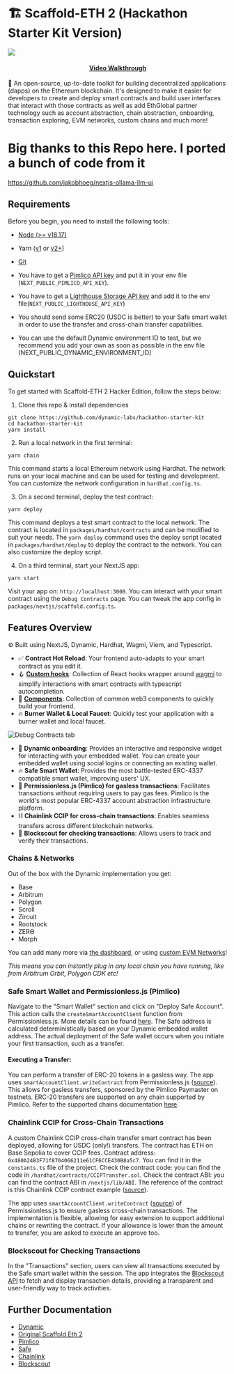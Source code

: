 #  🏗 Scaffold-ETH 2 (Hackathon Starter Kit Version)

![](./banner.png)

<h4 align="center">
  <a href="https://www.youtube.com/watch?v=dkONR9dJD2g">Video Walkthrough</a>
</h4>

🧪 An open-source, up-to-date toolkit for building decentralized applications (dapps) on the Ethereum blockchain. It's designed to make it easier for developers to create and deploy smart contracts and build user interfaces that interact with those contracts as well as add EthGlobal partner technology such as account abstraction, chain abstraction, onboarding, transaction exploring, EVM networks, custom chains and much more!




# Big thanks to this Repo here. I ported a bunch of code from it
https://github.com/jakobhoeg/nextjs-ollama-llm-ui

## Requirements

Before you begin, you need to install the following tools:

- [Node (>= v18.17)](https://nodejs.org/en/download/)
- Yarn ([v1](https://classic.yarnpkg.com/en/docs/install/) or [v2+](https://yarnpkg.com/getting-started/install))
- [Git](https://git-scm.com/downloads)

- You have to get a [Pimlico API key](https://dashboard.pimlico.io/sign-in) and put it in your env file (`NEXT_PUBLIC_PIMLICO_API_KEY`).
- You have to get a [Lighthouse Storage API key](https://docs.lighthouse.storage/lighthouse-1/how-to/create-an-api-key) and add it to the env file(`NEXT_PUBLIC_LIGHTHOUSE_API_KEY`)

- You should send some ERC20 (USDC is better) to your Safe smart wallet in order to use the transfer and cross-chain transfer capabilities.

- You can use the default Dynamic environment ID to test, but we recommend you add your own as soon as possible in the env file (NEXT_PUBLIC_DYNAMIC_ENVIRONMENT_ID)

## Quickstart

To get started with Scaffold-ETH 2 Hacker Edition, follow the steps below:

1. Clone this repo & install dependencies

```
git clone https://github.com/dynamic-labs/hackathon-starter-kit
cd hackathon-starter-kit
yarn install
```

2. Run a local network in the first terminal:

```
yarn chain
```

This command starts a local Ethereum network using Hardhat. The network runs on your local machine and can be used for testing and development. You can customize the network configuration in `hardhat.config.ts`.

3. On a second terminal, deploy the test contract:

```
yarn deploy
```

This command deploys a test smart contract to the local network. The contract is located in `packages/hardhat/contracts` and can be modified to suit your needs. The `yarn deploy` command uses the deploy script located in `packages/hardhat/deploy` to deploy the contract to the network. You can also customize the deploy script.

4. On a third terminal, start your NextJS app:

```
yarn start
```

Visit your app on: `http://localhost:3000`. You can interact with your smart contract using the `Debug Contracts` page. You can tweak the app config in `packages/nextjs/scaffold.config.ts`.


## Features Overview

⚙️ Built using NextJS, Dynamic, Hardhat, Wagmi, Viem, and Typescript.

- ✅ **Contract Hot Reload**: Your frontend auto-adapts to your smart contract as you edit it.
- 🪝 **[Custom hooks](https://docs.scaffoldeth.io/hooks/)**: Collection of React hooks wrapper around [wagmi](https://wagmi.sh/) to simplify interactions with smart contracts with typescript autocompletion.
- 🧱 [**Components**](https://docs.scaffoldeth.io/components/): Collection of common web3 components to quickly build your frontend.
- 🔥 **Burner Wallet & Local Faucet**: Quickly test your application with a burner wallet and local faucet.

![Debug Contracts tab](https://github.com/scaffold-eth/scaffold-eth-2/assets/55535804/b237af0c-5027-4849-a5c1-2e31495cccb1)

- 🤝 **Dynamic onboarding**: Provides an interactive and responsive widget for interacting with your embedded wallet. You can create your embedded wallet using social logins or connecting an existing wallet.
- 🔥 **Safe Smart Wallet**: Provides the most battle-tested ERC-4337 compatible smart wallet, improving users' UX.
- 📱 **Permissionless.js (Pimlico) for gasless transactions**: Facilitates transactions without requiring users to pay gas fees. Pimlico is the world's most popular ERC-4337 account abstraction infrastructure platform.
- ⛓ **Chainlink CCIP for cross-chain transactions**: Enables seamless transfers across different blockchain networks.
- 🔗 **Blockscout for checking transactions**: Allows users to track and verify their transactions.

### Chains & Networks
Out of the box with the Dynamic implementation you get:

- Base
- Arbitrum
- Polygon
- Scroll
- Zircuit
- Rootstock
- ZERϴ
- Morph

You can add many more via [the dashboard](https://app.dynamic.xyz/dashboard/chains-and-networks), or using [custom EVM Networks](https://docs.dynamic.xyz/chains/evmNetwork)!

*This means you can instantly plug in any local chain you have running, like from Arbitrum Orbit, Polygon CDK etc!*

### Safe Smart Wallet and Permissionless.js (Pimlico)

Navigate to the "Smart Wallet" section and click on "Deploy Safe Account".
This action calls the `createSmartAccountClient` function from Permissionless.js. More details can be found [here](https://docs.pimlico.io/permissionless/how-to/signers/privy#create-the-smartaccountclient).
The Safe address is calculated deterministically based on your Dynamic embedded wallet address.
The actual deployment of the Safe wallet occurs when you initiate your first transaction, such as a transfer.

#### Executing a Transfer:
You can perform a transfer of ERC-20 tokens in a gasless way. The app uses `smartAccountClient.writeContract` from Permissionless.js ([source](https://docs.pimlico.io/permissionless/reference/smart-account-actions/writeContract)). This allows for gasless transfers, sponsored by the Pimlico Paymaster on testnets.
ERC-20 transfers are supported on any chain supported by Pimlico. Refer to the supported chains documentation [here](https://docs.pimlico.io/infra/bundler/bundler-errors/chain-not-supported#adding-new-chains).

### Chainlink CCIP for Cross-Chain Transactions

A custom Chainlink CCIP cross-chain transfer smart contract has been deployed, allowing for USDC (only!) transfers.
The contract has ETH on Base Sepolia to cover CCIP fees.
Contract address: `0x480A24B3F71f8704066211e61CF6CCE430B8a5c7`. You can find it in the `constants.ts` file of the project.
Check the contract code: you can find the code in `/hardhat/contracts/CCIPTransfer.sol`.
Check the contract ABI: you can find the contract ABI in `/nextjs/lib/ABI`.
The reference of the contract is this Chainlink CCIP contract example ([source](https://docs.chain.link/ccip/tutorials/cross-chain-tokens)).

The app uses `smartAccountClient.writeContract` ([source](https://docs.pimlico.io/permissionless/reference/smart-account-actions/writeContract)) of Permissionless.js to ensure gasless cross-chain transactions.
The implementation is flexible, allowing for easy extension to support additional chains or rewriting the contract.
If your allowance is lower than the amount to transfer, you are asked to execute an approve too.

### Blockscout for Checking Transactions

In the "Transactions" section, users can view all transactions executed by the Safe smart wallet within the session. The app integrates the [Blockscout API](https://docs.blockscout.com/for-users/api) to fetch and display transaction details, providing a transparent and user-friendly way to track activities.


## Further Documentation
- [Dynamic](https://docs.dynamic.xyz/)
- [Original Scaffold Eth 2](https://scaffold-eth-2-docs.vercel.app/)
- [Pimlico](https://docs.pimlico.io/)
- [Safe](https://docs.safe.global/)
- [Chainlink](https://docs.chain.link/)
- [Blockscout](https://docs.blockscout.com/for-users/api/rpc-endpoints)
